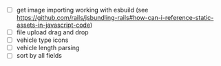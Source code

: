 - [ ] get image importing working with esbuild (see https://github.com/rails/jsbundling-rails#how-can-i-reference-static-assets-in-javascript-code)
- [ ] file upload drag and drop
- [ ] vehicle type icons
- [ ] vehicle length parsing
- [ ] sort by all fields
